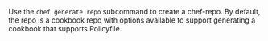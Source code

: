 Use the `chef generate repo` subcommand to create a chef-repo. By
default, the repo is a cookbook repo with options available to support
generating a cookbook that supports Policyfile.
